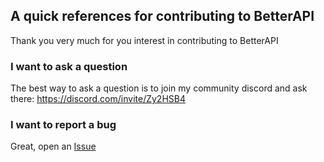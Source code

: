 ## A quick references for contributing to BetterAPI

Thank you very much for you interest in contributing to BetterAPI

### I want to ask a question

The best way to ask a question is to join my community discord and ask there:
https://discord.com/invite/Zy2HSB4

### I want to report a bug

Great, open an [Issue](https://github.com/xoxfaby/BetterAPI/issues)